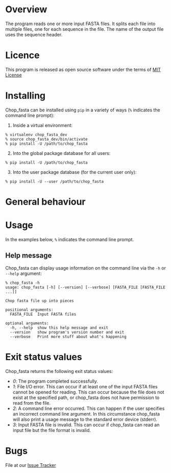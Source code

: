 # Overview 

The program reads one or more input FASTA files. It splits each file into multiple files, one for each sequence in the file. The name of the output file uses the sequence header. 

# Licence

This program is released as open source software under the terms of [MIT License](https://raw.githubusercontent.com/chop_fasta/chop_fasta/master/LICENSE)

# Installing

Chop_fasta can be installed using `pip` in a variety of ways (`%` indicates the command line prompt):

1. Inside a virtual environment: 
```
% virtualenv chop_fasta_dev
% source chop_fasta_dev/bin/activate
% pip install -U /path/to/chop_fasta
```
2. Into the global package database for all users:
```
% pip install -U /path/to/chop_fasta
```
3. Into the user package database (for the current user only):
```
% pip install -U --user /path/to/chop_fasta
```

# General behaviour

# Usage 

In the examples below, `%` indicates the command line prompt.

## Help message

Chop_fasta can display usage information on the command line via the `-h` or `--help` argument:
```
% chop_fasta -h
usage: chop_fasta [-h] [--version] [--verbose] [FASTA_FILE [FASTA_FILE ...]]

Chop fasta file up into pieces

positional arguments:
  FASTA_FILE  Input FASTA files

optional arguments:
  -h, --help  show this help message and exit
  --version   show program's version number and exit
  --verbose   Print more stuff about what's happening
```


# Exit status values

Chop_fasta returns the following exit status values:

* *0*: The program completed successfully.
* *1*: File I/O error. This can occur if at least one of the input FASTA files cannot be opened for reading. This can occur because the file does not exist at the specified path, or chop_fasta does not have permission to read from the file. 
* *2*: A command line error occurred. This can happen if the user specifies an incorrect command line argument. In this circumstance chop_fasta will also print a usage message to the standard error device (stderr).
* *3*: Input FASTA file is invalid. This can occur if chop_fasta can read an input file but the file format is invalid. 

# Bugs

File at our [Issue Tracker](https://github.com/chop_fasta-paper/chop_fasta/issues)
